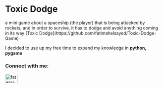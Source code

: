 <h1>Toxic Dodge</h1>
a mini game about a spaceship (the player) that is being attacked by rockets, and in order to survive, it has to dodge and avoid anything coming in its way [Toxic Dodge](https://github.com/fatimahelsayed/Toxic-Dodge-Game)

 I decided to use up my free time to expand my knowledge in **python, pygame**

<h3 align="left">Connect with me:</h3>
<p align="left">
<a href="https://linkedin.com/in/fatemah-hatem" target="blank"><img align="center" src="https://raw.githubusercontent.com/rahuldkjain/github-profile-readme-generator/master/src/images/icons/Social/linked-in-alt.svg" alt="fatemah-hatem" height="30" width="40" /></a>
</p>
